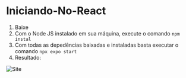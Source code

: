  # Iniciando-No-React



 1. Baixe 
 2. Com o Node JS instalado em sua máquina, execute o comando `npm instal`
 3. Com todas as depedências baixadas e instaladas basta executar o comando `npx expo start`
 4. Resultado:

![Site](https://cdn.discordapp.com/attachments/1023038062030233650/1041569385317408889/Site.png)
